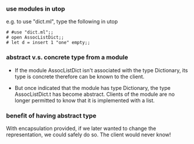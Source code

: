 ### use modules in utop
e.g. to use "dict.ml", type the following in utop
```
# #use "dict.ml";;
# open AssocListDict;;
# let d = insert 1 "one" empty;;
```

### abstract v.s. concrete type from a module
* If the module AssocListDict isn't associated with the type Dictionary, its type is concrete therefore can be known to the client. 

* But once indicated that the module has type Dictionary, the type AssocListDict.t has become abstract. Clients of the module are no longer permitted to know that it is implemented with a list.

### benefit of having abstract type
With encapsulation provided, if we later wanted to change the representation, we could safely do so. The client would never know!